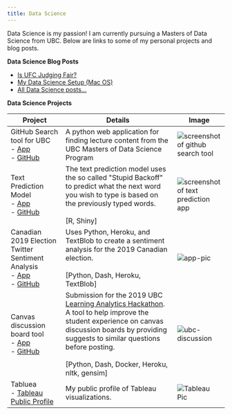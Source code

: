 ```yaml
---
title: Data Science
---
```


Data Science is my passion! I am currently pursuing a Masters of Data Science from UBC. Below are links to some of my personal projects and blog posts.

**Data Science Blog Posts**

- [Is UFC Judging Fair?](https://samedwardes.com/2020-05-31-is_the_ufc_fair/)
- [My Data Science Setup (Mac OS)](https://samedwardes.com/2020-06-08-datascience-setup/)
- [All Data Science posts...](https://samedwardes.com/tags/#data-science)

**Data Science Projects**

| Project                                                      | Details                                                      | Image                                                        |
| ------------------------------------------------------------ | ------------------------------------------------------------ | ------------------------------------------------------------ |
| GitHub Search tool for UBC<br />- [App](https://ubc-mds-github-search.herokuapp.com/)<br />- [GitHub](https://github.com/SamEdwardes/ubc-mds-github-search) | A python web application for finding lecture content from the UBC Masters of Data Science Program | ![screenshot of github search tool](https://imgur.com/VxdPOVl.png) |
| Text Prediction Model<br />- [App](https://samedwardes.shinyapps.io/text-prediction-model/)<br />- [GitHub](https://github.com/SamEdwardes/predictive-text-model-swift-key) | The text prediction model uses the so called "Stupid Backoff" to predict what the next word you wish to type is based on the previously typed words. <br /><br />[R, Shiny] | ![screenshot of text prediction app](https://i.imgur.com/igWgVTk.png) |
| Canadian 2019 Election Twitter Sentiment Analysis<br /> - [App](https://cdn-election-sent-app.herokuapp.com/)  <br />- [GitHub](https://github.com/SamEdwardes/sentiment-cdn-election) | Uses Python, Heroku, and TextBlob to create a sentiment analysis for the 2019 Canadian election.<br /><br />[Python, Dash, Heroku, TextBlob] | ![app-pic](https://imgur.com/Ya2cJJz.png)                    |
| Canvas discussion board tool<br />- [App](https://ubc-canvas-discussion-board.herokuapp.com/)<br />- [GitHub](https://github.com/SamEdwardes/MDS_Learning_Analytics)<br /> | Submission for the 2019 UBC [Learning Analytics Hackathon](https://learninganalytics.ubc.ca/for-students/hackathons/). A tool to help improve the student experience on canvas discussion boards by providing suggests to similar questions before posting.<br /><br />[Python, Dash, Docker, Heroku, nltk, gensim] | ![ubc-discussion](https://imgur.com/nLo6k5w.png)             |
| Tabluea<br />- [Tableau Public Profile](https://public.tableau.com/profile/sam.edwardes#!/) | My public profile of Tableau visualizations.                 | ![Tableau Pic](https://i.imgur.com/lxHkIfN.png)              |